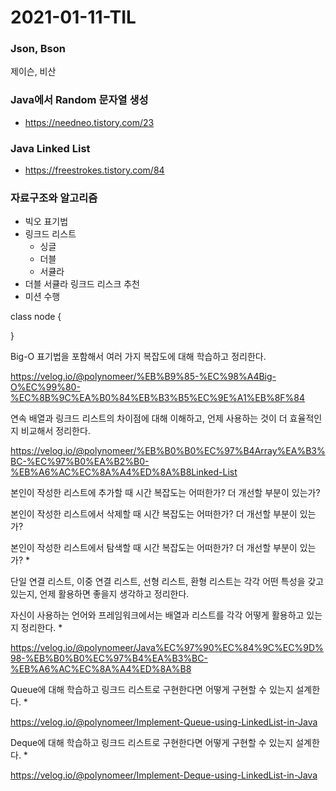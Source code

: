 # 2021-01-11-TIL

### Json, Bson

제이슨, 비산

### Java에서 Random 문자열 생성

- https://needneo.tistory.com/23

### Java Linked List

- https://freestrokes.tistory.com/84

### 자료구조와 알고리즘

- 빅오 표기법
- 링크드 리스트
  - 싱글
  - 더블
  - 서큘라
- 더블 서큘라 링크드 리스크 추천
- 미션 수행

class node {

}

Big-O 표기법을 포함해서 여러 가지 복잡도에 대해 학습하고 정리한다. 

https://velog.io/@polynomeer/%EB%B9%85-%EC%98%A4Big-O%EC%99%80-%EC%8B%9C%EA%B0%84%EB%B3%B5%EC%9E%A1%EB%8F%84

연속 배열과 링크드 리스트의 차이점에 대해 이해하고, 언제 사용하는 것이 더 효율적인지 비교해서 정리한다.

https://velog.io/@polynomeer/%EB%B0%B0%EC%97%B4Array%EA%B3%BC-%EC%97%B0%EA%B2%B0-%EB%A6%AC%EC%8A%A4%ED%8A%B8Linked-List

본인이 작성한 리스트에 추가할 때 시간 복잡도는 어떠한가? 더 개선할 부분이 있는가? 

본인이 작성한 리스트에서 삭제할 때 시간 복잡도는 어떠한가? 더 개선할 부분이 있는가?

본인이 작성한 리스트에서 탐색할 때 시간 복잡도는 어떠한가? 더 개선할 부분이 있는가? *

단일 연결 리스트, 이중 연결 리스트, 선형 리스트, 환형 리스트는 각각 어떤 특성을 갖고 있는지, 언제 활용하면 좋을지 생각하고 정리한다.

자신이 사용하는 언어와 프레임워크에서는 배열과 리스트를 각각 어떻게 활용하고 있는지 정리한다. *

https://velog.io/@polynomeer/Java%EC%97%90%EC%84%9C%EC%9D%98-%EB%B0%B0%EC%97%B4%EA%B3%BC-%EB%A6%AC%EC%8A%A4%ED%8A%B8

Queue에 대해 학습하고 링크드 리스트로 구현한다면 어떻게 구현할 수 있는지 설계한다. *

https://velog.io/@polynomeer/Implement-Queue-using-LinkedList-in-Java

Deque에 대해 학습하고 링크드 리스트로 구현한다면 어떻게 구현할 수 있는지 설계한다. *

https://velog.io/@polynomeer/Implement-Deque-using-LinkedList-in-Java